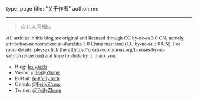 type: page
title: "关于作者"
author: me

---

> 自在人间烟火

<p style="font-family:Consolas">All articles in this blog are original and licensed through CC by-nc-sa 3.0 CN, namely, attribution-noncommercial-sharelike 3.0 China mainland (CC by-nc-sa 3.0 CN). For more details, please click [here](https://creativecommons.org/licenses/by-nc-sa/3.0/cn/deed.en) and hope to abide by it, thank you. </P>

<ul style="font-family:Consolas">
<li>Blog: <a href="https://feily.tech/" target="_blank">feily.tech</a>
<li>Weibo: <a href="https://weibo.com/FeilyZhang" target="_blank">@FeilyZhang</a>
<li>E-Mail: <a href="mailto:fei@feily.tech" target="_blank">fei#feily.tech</a>
<li>Github: <a href="https://github.com/FeilyZhang" target="_blank">@FeilyZhang</a>
<li>Twitter: <a href="https://twitter.com/FeilyZhang" target="_blank">@FeilyZhang</a>
</ul>
